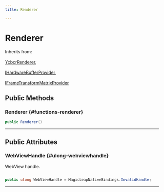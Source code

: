 ```yaml
---
title: Renderer

---
```


# Renderer







Inherits from: <br></br>[YcbcrRenderer](/versioned_docs/version-02-Aug-2023/unity-api/api/UnityEngine.XR.MagicLeap/YcbcrRenderer/UnityEngine.XR.MagicLeap.YcbcrRenderer.md),<br></br>[IHardwareBufferProvider](/versioned_docs/version-02-Aug-2023/unity-api/api/UnityEngine.XR.MagicLeap/YcbcrRenderer/UnityEngine.XR.MagicLeap.YcbcrRenderer.IHardwareBufferProvider.md),<br></br>[IFrameTransformMatrixProvider](/versioned_docs/version-02-Aug-2023/unity-api/api/UnityEngine.XR.MagicLeap/YcbcrRenderer/UnityEngine.XR.MagicLeap.YcbcrRenderer.IFrameTransformMatrixProvider.md)




## Public Methods

###  Renderer {#functions-renderer}

```csharp
public Renderer()
```






-----------

## Public Attributes

### WebViewHandle {#ulong-webviewhandle}

WebView handle. 

```csharp

public ulong WebViewHandle = MagicLeapNativeBindings.InvalidHandle;

```






-----------


